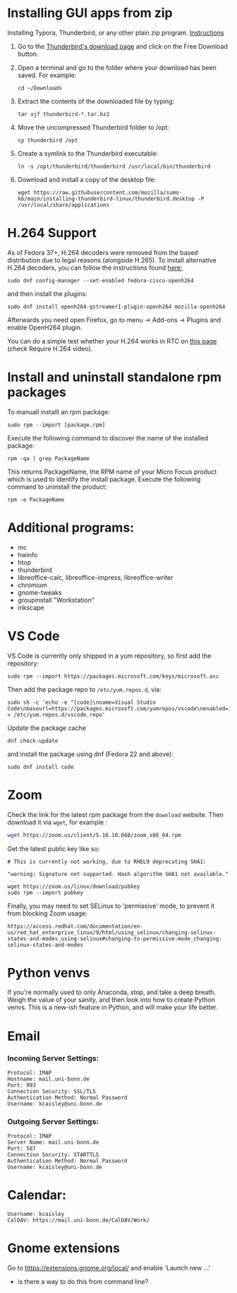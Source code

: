 # Installing GUI apps from zip

Installing Typora, Thunderbird, or any other plain zip program. [Instructions](https://support.mozilla.org/en-US/kb/installing-thunderbird-linux)

1. Go to the [Thunderbird's download page](https://www.thunderbird.net/download/) and click on the Free Download button.
2. Open a terminal and go to the folder where your download has been saved. For example:

    ```
    cd ~/Downloads 
    ```

3. Extract the contents of the downloaded file by typing:

    ```
    tar xjf thunderbird-*.tar.bz2 
    ```

4. Move the uncompressed Thunderbird folder to /opt:

    ```
    cp thunderbird /opt 
    ```

5. Create a symlink to the Thunderbird executable:

    ```
    ln -s /opt/thunderbird/thunderbird /usr/local/bin/thunderbird 
    ```

6. Download and install a copy of the desktop file:

    ```
    wget https://raw.githubusercontent.com/mozilla/sumo-kb/main/installing-thunderbird-linux/thunderbird.desktop -P /usr/local/share/applications 
    ```

# H.264 Support

As of Fedora 37+, H.264 decoders were removed from the based distribution due to legal reasons (alongside H.265). To install alternative H.264 decoders, you can follow the instructions found [here:](https://fedoraproject.org/wiki/OpenH264)

```
sudo dnf config-manager --set-enabled fedora-cisco-openh264
```

and then install the plugins:

```
sudo dnf install openh264 gstreamer1-plugin-openh264 mozilla-openh264
```

Afterwards you need open Firefox, go to menu -> Add-ons -> Plugins and enable OpenH264 plugin.

You can do a simple test whether your H.264 works in RTC on [this page](https://mozilla.github.io/webrtc-landing/pc_test.html) (check Require H.264 video).


# Install and uninstall standalone rpm packages

To manuall installl an rpm package:

```
sudo rpm --import [package.rpm]
```

Execute the following command to discover the name of the installed package:

```rpm -qa | grep PackageName```

This returns PackageName, the RPM name of your Micro Focus product which is used to identify the install package.
Execute the following command to uninstall the product:

```rpm -e PackageName```


# Additional programs:

- mc
- hwinfo
- htop
- thunderbird
- libreoffice-calc, libreoffice-impress, libreoffice-writer
- chromium
- gnome-tweaks
- groupinstall "Workstation"
- inkscape

# VS Code
VS Code is currently only shipped in a yum repository, so first add the repository:

```
sudo rpm --import https://packages.microsoft.com/keys/microsoft.asc
```

Then add the package repo to `/etc/yum.repos.d`, via:

```
sudo sh -c 'echo -e "[code]\nname=Visual Studio Code\nbaseurl=https://packages.microsoft.com/yumrepos/vscode\nenabled=1\ngpgcheck=1\ngpgkey=https://packages.microsoft.com/keys/microsoft.asc" > /etc/yum.repos.d/vscode.repo'
```

Update the package cache

```
dnf check-update
```

and install the package using dnf (Fedora 22 and above):

```
sudo dnf install code
```

# Zoom

Check the link for the latest rpm package from the `download` website. Then download it via `wget`, for example :

```bash
wget https://zoom.us/client/5.16.10.668/zoom_x86_64.rpm
```

Get the latest public key like so:

```
# This is currently not working, due to RHEL9 deprecating SHA1:

"warning: Signature not supported. Hash algorithm SHA1 not available."

wget https://zoom.us/linux/download/pubkey
sudo rpm --import pubkey
```

Finally, you may need to set SELinux to 'permissive' mode, to prevent it from blocking Zoom usage:

```
https://access.redhat.com/documentation/en-us/red_hat_enterprise_linux/9/html/using_selinux/changing-selinux-states-and-modes_using-selinux#changing-to-permissive-mode_changing-selinux-states-and-modes
```

# Python venvs

If you're normally used to only Anaconda, stop, and take a deep breath. Weigh the value of your sanity, and then look into how to create Python venvs. This is a new-ish feature in Python, and will make your life better.


# Email

### Incoming Server Settings:

```
Protocol: IMAP
Hostname: mail.uni-bonn.de
Port: 993
Connection Security: SSL/TLS
Authentication Method: Normal Password
Username: kcaisley@uni-bonn.de
```

### Outgoing Server Settings:

```
Protocol: IMAP
Server Name: mail.uni-bonn.de
Port: 587
Connection Security: STARTTLS
Authentication Method: Normal Password
Username: kcaisley@uni-bonn.de
```

# Calendar:

```
Username: kcaisley
CalDAV: https://mail.uni-bonn.de/CalDAV/Work/
```

# Gnome extensions

Go to https://extensions.gnome.org/local/ and enable 'Launch new ...'

- is there a way to do this from command line?
